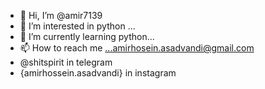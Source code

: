 - 👋 Hi, I’m @amir7139
- 👀 I’m interested in python  ...
- 🌱 I’m currently learning python...
- 📫 How to reach me ...amirhosein.asadvandi@gmail.com
- @shitspirit in telegram
- {amirhossein.asadvandi} in instagram
